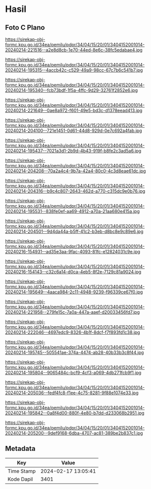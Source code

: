 # Hasil

## Foto C Plano

https://sirekap-obj-formc.kpu.go.id/34ea/pemilu/pdpr/34/04/15/20/01/3404152001014-20240214-221516--a2e8d8cb-1e70-44ed-8e6c-38fc5edabae4.jpg

https://sirekap-obj-formc.kpu.go.id/34ea/pemilu/pdpr/34/04/15/20/01/3404152001014-20240214-195315--4accb42c-c529-49a9-98cc-67c7b6c541b7.jpg

https://sirekap-obj-formc.kpu.go.id/34ea/pemilu/pdpr/34/04/15/20/01/3404152001014-20240214-195340--fcb73bdf-1f5a-4ffc-9d29-32761f2852e6.jpg

https://sirekap-obj-formc.kpu.go.id/34ea/pemilu/pdpr/34/04/15/20/01/3404152001014-20240214-221649--0ae8a972-f601-49e5-bd3c-d1378eead413.jpg

https://sirekap-obj-formc.kpu.go.id/34ea/pemilu/pdpr/34/04/15/20/01/3404152001014-20240214-204100--721e1451-0d61-44d8-929d-0e7c692a4fab.jpg

https://sirekap-obj-formc.kpu.go.id/34ea/pemilu/pdpr/34/04/15/20/01/3404152001014-20240214-195437--7021a3d1-2b9d-4b43-919f-b8fe2c3ad5a6.jpg

https://sirekap-obj-formc.kpu.go.id/34ea/pemilu/pdpr/34/04/15/20/01/3404152001014-20240214-204208--70a2a4c4-9b7a-42a4-80c0-4c3d8eae61dc.jpg

https://sirekap-obj-formc.kpu.go.id/34ea/pemilu/pdpr/34/04/15/20/01/3404152001014-20240214-204316--b9c4c807-2643-462d-a770-c315dc9e0b76.jpg

https://sirekap-obj-formc.kpu.go.id/34ea/pemilu/pdpr/34/04/15/20/01/3404152001014-20240214-195531--838fe0ef-aa69-4912-a70a-21aa680e415a.jpg

https://sirekap-obj-formc.kpu.go.id/34ea/pemilu/pdpr/34/04/15/20/01/3404152001014-20240214-204501--9d4da44a-b5ff-41c2-b3eb-d8bc8e9c89e6.jpg

https://sirekap-obj-formc.kpu.go.id/34ea/pemilu/pdpr/34/04/15/20/01/3404152001014-20240216-154931--ad35e3aa-9fac-4093-81fc-e12824031c9e.jpg

https://sirekap-obj-formc.kpu.go.id/34ea/pemilu/pdpr/34/04/15/20/01/3404152001014-20240216-154143--c32c6a14-d0ca-4eb5-8f2e-7129c81a9024.jpg

https://sirekap-obj-formc.kpu.go.id/34ea/pemilu/pdpr/34/04/15/20/01/3404152001014-20240214-195649--4aaca984-2c11-4948-9239-f96339ce67f0.jpg

https://sirekap-obj-formc.kpu.go.id/34ea/pemilu/pdpr/34/04/15/20/01/3404152001014-20240214-221958--279fe15c-7a0a-447a-aaef-d20033456fd7.jpg

https://sirekap-obj-formc.kpu.go.id/34ea/pemilu/pdpr/34/04/15/20/01/3404152001014-20240214-222046--4697edc9-8326-4b1f-8dcf-f7f893fd1c38.jpg

https://sirekap-obj-formc.kpu.go.id/34ea/pemilu/pdpr/34/04/15/20/01/3404152001014-20240214-195745--505541ae-374a-4474-ab28-40b33b3c8f44.jpg

https://sirekap-obj-formc.kpu.go.id/34ea/pemilu/pdpr/34/04/15/20/01/3404152001014-20240214-195804--9065484c-bcf9-4cf3-a069-4db271fcb9f1.jpg

https://sirekap-obj-formc.kpu.go.id/34ea/pemilu/pdpr/34/04/15/20/01/3404152001014-20240214-205036--fedf4fc8-f1ee-4c75-8281-9f88e1074e33.jpg

https://sirekap-obj-formc.kpu.go.id/34ea/pemilu/pdpr/34/04/15/20/01/3404152001014-20240214-195842--0a8f4d00-880f-4e80-b7dd-d233068b2951.jpg

https://sirekap-obj-formc.kpu.go.id/34ea/pemilu/pdpr/34/04/15/20/01/3404152001014-20240214-205200--9def9168-6dba-4707-ac81-389be2b837c1.jpg


## Metadata

| Key        | Value               |
| ---------- | ------------------- |
| Time Stamp | 2024-02-17 13:05:41 |
| Kode Dapil | 3401                |



